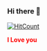 ### Hi there 👋
[![HitCount](http://hits.dwyl.com/atul15r/atul15r.svg)](http://hits.dwyl.com/atul15r/atul15r)

<!--
**atul15r/atul15r** is a ✨ _special_ ✨ repository because its `README.md` (this file) appears on your GitHub profile.

Here are some ideas to get you started:

- 🔭 I’m currently working on ...
- 🌱 I’m currently learning ...
- 👯 I’m looking to collaborate on ...
- 🤔 I’m looking for help with ...
- 💬 Ask me about ...
- 📫 How to reach me: ...
- 😄 Pronouns: ...
- ⚡ Fun fact: ...
-->


<b style="color:red;">I Love you</b>

